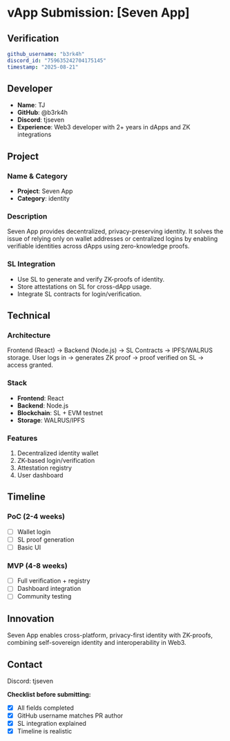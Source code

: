 # vApp Submission: [Seven App]

## Verification
```yaml
github_username: "b3rk4h"
discord_id: "759635242704175145"
timestamp: "2025-08-21"
```

## Developer
- **Name**: TJ
- **GitHub**: @b3rk4h
- **Discord**: tjseven
- **Experience**: Web3 developer with 2+ years in dApps and ZK integrations

## Project

### Name & Category
- **Project**: Seven App
- **Category**: identity

### Description
Seven App provides decentralized, privacy-preserving identity.
It solves the issue of relying only on wallet addresses or centralized logins by enabling verifiable identities across dApps using zero-knowledge proofs.

### SL Integration  
- Use SL to generate and verify ZK-proofs of identity.
- Store attestations on SL for cross-dApp usage.
- Integrate SL contracts for login/verification.

## Technical

### Architecture
Frontend (React) → Backend (Node.js) → SL Contracts → IPFS/WALRUS storage.
User logs in → generates ZK proof → proof verified on SL → access granted.

### Stack
- **Frontend**: React
- **Backend**: Node.js  
- **Blockchain**: SL + EVM testnet
- **Storage**: WALRUS/IPFS

### Features
1. Decentralized identity wallet
2. ZK-based login/verification  
3. Attestation registry
4. User dashboard

## Timeline

### PoC (2-4 weeks)
- [ ] Wallet login  
- [ ] SL proof generation  
- [ ] Basic UI  

### MVP (4-8 weeks)
- [ ] Full verification + registry  
- [ ] Dashboard integration  
- [ ] Community testing  

## Innovation
Seven App enables cross-platform, privacy-first identity with ZK-proofs, combining self-sovereign identity and interoperability in Web3.

## Contact
Discord: tjseven

**Checklist before submitting:**
- [x] All fields completed
- [x] GitHub username matches PR author  
- [x] SL integration explained
- [x] Timeline is realistic
